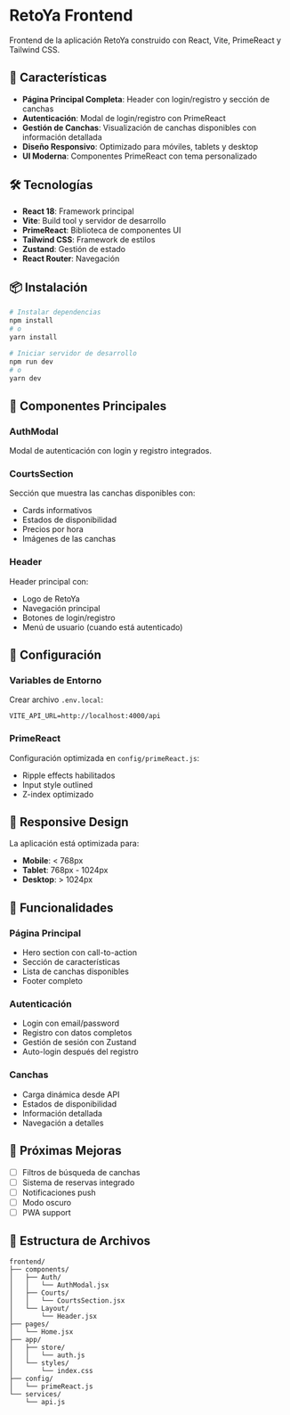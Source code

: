 # RetoYa Frontend

Frontend de la aplicación RetoYa construido con React, Vite, PrimeReact y Tailwind CSS.

## 🚀 Características

- **Página Principal Completa**: Header con login/registro y sección de canchas
- **Autenticación**: Modal de login/registro con PrimeReact
- **Gestión de Canchas**: Visualización de canchas disponibles con información detallada
- **Diseño Responsivo**: Optimizado para móviles, tablets y desktop
- **UI Moderna**: Componentes PrimeReact con tema personalizado

## 🛠️ Tecnologías

- **React 18**: Framework principal
- **Vite**: Build tool y servidor de desarrollo
- **PrimeReact**: Biblioteca de componentes UI
- **Tailwind CSS**: Framework de estilos
- **Zustand**: Gestión de estado
- **React Router**: Navegación

## 📦 Instalación

```bash
# Instalar dependencias
npm install
# o
yarn install

# Iniciar servidor de desarrollo
npm run dev
# o
yarn dev
```

## 🎨 Componentes Principales

### AuthModal
Modal de autenticación con login y registro integrados.

### CourtsSection
Sección que muestra las canchas disponibles con:
- Cards informativos
- Estados de disponibilidad
- Precios por hora
- Imágenes de las canchas

### Header
Header principal con:
- Logo de RetoYa
- Navegación principal
- Botones de login/registro
- Menú de usuario (cuando está autenticado)

## 🔧 Configuración

### Variables de Entorno
Crear archivo `.env.local`:
```
VITE_API_URL=http://localhost:4000/api
```

### PrimeReact
Configuración optimizada en `config/primeReact.js`:
- Ripple effects habilitados
- Input style outlined
- Z-index optimizado

## 📱 Responsive Design

La aplicación está optimizada para:
- **Mobile**: < 768px
- **Tablet**: 768px - 1024px  
- **Desktop**: > 1024px

## 🎯 Funcionalidades

### Página Principal
- Hero section con call-to-action
- Sección de características
- Lista de canchas disponibles
- Footer completo

### Autenticación
- Login con email/password
- Registro con datos completos
- Gestión de sesión con Zustand
- Auto-login después del registro

### Canchas
- Carga dinámica desde API
- Estados de disponibilidad
- Información detallada
- Navegación a detalles

## 🚀 Próximas Mejoras

- [ ] Filtros de búsqueda de canchas
- [ ] Sistema de reservas integrado
- [ ] Notificaciones push
- [ ] Modo oscuro
- [ ] PWA support

## 📄 Estructura de Archivos

```
frontend/
├── components/
│   ├── Auth/
│   │   └── AuthModal.jsx
│   ├── Courts/
│   │   └── CourtsSection.jsx
│   └── Layout/
│       └── Header.jsx
├── pages/
│   └── Home.jsx
├── app/
│   ├── store/
│   │   └── auth.js
│   └── styles/
│       └── index.css
├── config/
│   └── primeReact.js
└── services/
    └── api.js
```
